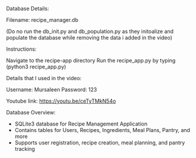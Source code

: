 Database Details:

Filename: recipe_manager.db

(Do no run the db_init.py and db_population.py as they initoalize and populate the database while removing the data i added in the video)

Instructions: 

Navigate to the recipe-app directory
Run the recipe_app.py by typing (python3 recipe_app.py)

Details that I used in the video:

Username: Mursaleen
Password: 123

Youtube link:
https://youtu.be/ceTyTMkN54o

Database Overview:

- SQLite3 database for Recipe Management Application
- Contains tables for Users, Recipes, Ingredients, Meal Plans, Pantry, and more
- Supports user registration, recipe creation, meal planning, and pantry tracking
